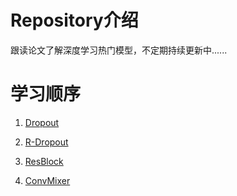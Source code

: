 # Repository介绍

跟读论文了解深度学习热门模型，不定期持续更新中......

# 学习顺序

1. [Dropout](./Dropout)

2. [R-Dropout](./R_Dropout)

3. [ResBlock](./ResBlock)

4. [ConvMixer](./ConvMixer)
